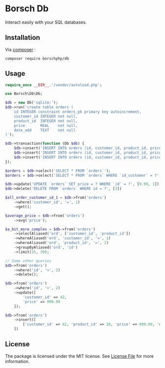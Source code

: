 # Borsch Db

Interact easily with your SQL databases.

## Installation

Via [composer](https://getcomposer.org/) :

`composer require borschphp/db`

## Usage

```php
require_once __DIR__.'/vendor/autoload.php';

use Borsch\Db\Db;

$db = new Db('sqlite:');
$db->run('create table orders (
    id INTEGER constraint orders_pk primary key autoincrement,
    customer_id INTEGER not null,
    product_id  INTEGER not null,
    price       REAL    not null,
    date_add    TEXT    not null
)');

$db->transaction(function (Db $db) {
    $db->insert('INSERT INTO orders (id, customer_id, product_id, price, date_add) VALUES (1, 1, 1, 19.99, "2022-09-10")');
    $db->insert('INSERT INTO orders (id, customer_id, product_id, price, date_add) VALUES (2, 1, 2, 14.99, "2022-10-08")');
    $db->insert('INSERT INTO orders (id, customer_id, product_id, price, date_add) VALUES (3, 2, 1, 19.99, "2022-10-10")');
});

$orders = $db->select('SELECT * FROM `orders`');
$orders = $db->select('SELECT * FROM `orders` WHERE `id_customer` = ?', [1]);

$db->update('UPDATE `orders` SET price = ? WHERE `id` = ?', [9.99, 1]);
$db->delete('DELETE FROM `orders` WHERE id = ?', [3])

$all_order_customer_id_1 = $db->from('orders')
    ->where('customer_id', '=', 1)
    ->get();

$average_price = $db->from('orders')
    ->avg('price');

$a_bit_more_complex = $db->from('orders')
    ->selectAliased('ord', ['customer_id', 'product_id'])
    ->whereAliased('ord', 'customer_id', '=', 1)
    ->whereAliased('ord', 'product_id', '=', 1)
    ->groupByAliased('ord', 'id')
    ->limit(15, 30);

// Some other queries
$db->from('orders')
    ->where('id', '>', 2)
    ->delete();

$db->from('orders')
    ->where('id', '>', 2)
    ->update([
        'customer_id' => 42,
        'price' => 999.99
    ]);

$db->from('orders')
    ->insert([
        ['customer_id' => 42, 'product_id' => 28, 'price' => 999.99, 'date_add' => date('Y-m-d')]
    ])
```

## License

The package is licensed under the MIT license. See [License File](https://github.com/borschphp/db/blob/master/LICENSE.md) for more information.